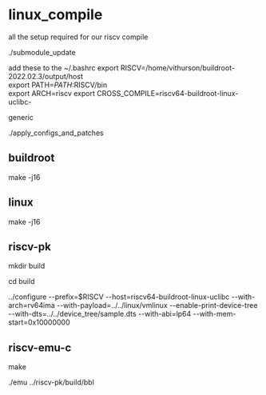 # linux_compile

all the setup required for our riscv compile

./submodule_update

add these to the ~/.bashrc
export RISCV=/home/vithurson/buildroot-2022.02.3/output/host                                                                                
export PATH=$PATH:$RISCV/bin                                                   
export ARCH=riscv
export CROSS_COMPILE=riscv64-buildroot-linux-uclibc- 

generic

./apply_configs_and_patches

buildroot 
---------
make -j16

linux
-----
make -j16

riscv-pk
-------
mkdir build

cd build

../configure --prefix=$RISCV --host=riscv64-buildroot-linux-uclibc --with-arch=rv64ima --with-payload=../../linux/vmlinux --enable-print-device-tree --with-dts=../../device_tree/sample.dts --with-abi=lp64 --with-mem-start=0x10000000

riscv-emu-c
-----------
make

./emu ../riscv-pk/build/bbl
